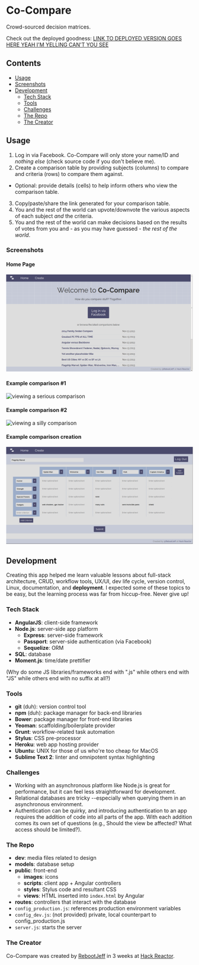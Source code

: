 # Co-Compare
Crowd-sourced decision matrices.

Check out the deployed goodness: [LINK TO DEPLOYED VERSION GOES HERE YEAH I'M YELLING CAN'T YOU SEE](http://)

## Contents

- [Usage](#usage)
- [Screenshots](#screenshots)
- [Development](#development)
  - [Tech Stack](#tech-stack)
  - [Tools](#tools)
  - [Challenges](#challenges)
  - [The Repo](#the-repo)
  - [The Creator](#the-creator)

## Usage

1. Log in via Facebook. Co-Compare will only store your name/ID and *nothing else* (check source code if you don't believe me).
2. Create a comparison table by providing subjects (columns) to compare and criteria (rows) to compare them against.
  - Optional: provide details (cells) to help inform others who view the comparison table.
3. Copy/paste/share the link generated for your comparison table.
4. You and the rest of the world can upvote/downvote the various aspects of each subject *and* the criteria.
5. You and the rest of the world can make decisions based on the results of votes from you and - as you may have guessed - *the rest of the world*.

### Screenshots

#### Home Page

![landing page](dev/ss-home-view.png)

#### Example comparison #1

![viewing a serious comparison]()

#### Example comparison #2

![viewing a silly comparison]()

#### Example comparison creation

![creating a comparison](dev/ss-create-view.png)

## Development

Creating this app helped me learn valuable lessons about full-stack architecture, CRUD, workflow tools, UX/UI, dev life cycle, version control, Linux, documentation, and **deployment**. I expected some of these topics to be easy, but the learning process was far from hiccup-free. Never give up!

### Tech Stack
- **AngularJS**: client-side framework
- **Node.js**: server-side app platform
  - **Express**: server-side framework
  - **Passport**: server-side authentication (via Facebook)
  - **Sequelize**: ORM
- **SQL**: database
- **Moment.js**: time/date prettifier

(Why do some JS libraries/frameworks end with ".js" while others end with "JS" while others end with no suffix at all?)

### Tools
- **git** (duh): version control tool
- **npm** (duh): package manager for back-end libraries
- **Bower**: package manager for front-end libraries
- **Yeoman**: scaffolding/boilerplate provider
- **Grunt**: workflow-related task automation
- **Stylus**: CSS pre-processor
- **Heroku**: web app hosting provider
- **Ubuntu**: UNIX for those of us who're too cheap for MacOS
- **Sublime Text 2**: linter and omnipotent syntax highlighting

### Challenges

- Working with an asynchronous platform like Node.js is great for performance, but it can feel less straightforward for development.
- Relational databases are tricky --especially when querying them in an asynchronous environment.
- Authentication can be quirky, and introducing authentication to an app requires the addition of code into all parts of the app. With each addition comes its own set of questions (e.g., Should the view be affected? What access should be limited?).

### The Repo

- **dev**: media files related to design
- **models**: database setup
- **public**: front-end
  - **images**: icons
  - **scripts**: client app + Angular controllers
  - **styles**: Stylus code and resultant CSS
  - **views**: HTML inserted into `index.html` by Angular
- **routes**: controllers that interact with the database
- `config_production.js`: references production environment variables
- `config_dev.js`: (not provided) private, local counterpart to config_production.js
- `server.js`: starts the server

### The Creator

Co-Compare was created by [RebootJeff](http://rebootjeff.github.io) in 3 weeks at [Hack Reactor](http://www.hackreactor.com).
